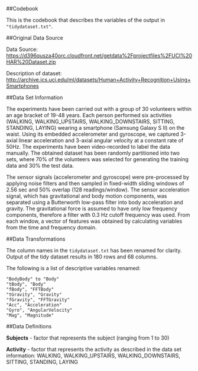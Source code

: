 ##Codebook

This is the codebook that describes the variables of the output in ```"tidydataset.txt"```.

##Original Data Source

Data Source: https://d396qusza40orc.cloudfront.net/getdata%2Fprojectfiles%2FUCI%20HAR%20Dataset.zip

Description of dataset: http://archive.ics.uci.edu/ml/datasets/Human+Activity+Recognition+Using+Smartphones

##Data Set Information

The experiments have been carried out with a group of 30 volunteers within an age bracket of 19-48 years. Each person performed six activities (WALKING, WALKING_UPSTAIRS, WALKING_DOWNSTAIRS, SITTING, STANDING, LAYING) wearing a smartphone (Samsung Galaxy S II) on the waist. Using its embedded accelerometer and gyroscope, we captured 3-axial linear acceleration and 3-axial angular velocity at a constant rate of 50Hz. The experiments have been video-recorded to label the data manually. The obtained dataset has been randomly partitioned into two sets, where 70% of the volunteers was selected for generating the training data and 30% the test data. 

The sensor signals (accelerometer and gyroscope) were pre-processed by applying noise filters and then sampled in fixed-width sliding windows of 2.56 sec and 50% overlap (128 readings/window). The sensor acceleration signal, which has gravitational and body motion components, was separated using a Butterworth low-pass filter into body acceleration and gravity. The gravitational force is assumed to have only low frequency components, therefore a filter with 0.3 Hz cutoff frequency was used. From each window, a vector of features was obtained by calculating variables from the time and frequency domain.

##Data Transformations

The column names in the ```tidydataset.txt``` has been renamed for clarity.  Output of the tidy dataset results in 180 rows and 68 columns.

The following is a list of descriptive variables renamed:

```{r}
"BodyBody" to "Body"
"tBody", "Body"
"fBody", "FFTBody"
"tGravity", "Gravity"
"fGravity", "FFTGravity"
"Acc", "Acceleration"
"Gyro", "AngularVelocity"
"Mag", "Magnitude"
```

##Data Definitions

**Subjects**  - factor that represents the subject (ranging from 1 to 30)

**Activity** - factor that represents the activity as described in the data set information: WALKING, WALKING_UPSTAIRS, WALKING_DOWNSTAIRS, SITTING, STANDING, LAYING







